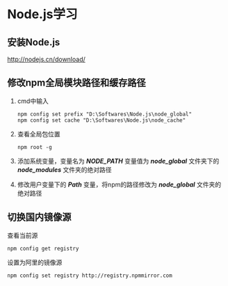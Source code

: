 # Node.js学习

## 安装Node.js

<http://nodejs.cn/download/>

## 修改npm全局模块路径和缓存路径

1. cmd中输入
    ```
    npm config set prefix "D:\Softwares\Node.js\node_global"
    npm config set cache "D:\Softwares\Node.js\node_cache"
    ```

2. 查看全局包位置
    ```
    npm root -g
    ```

3. 添加系统变量，变量名为 ***NODE_PATH*** 变量值为 ***node_global*** 文件夹下的 ***node_modules*** 文件夹的绝对路径

4. 修改用户变量下的 ***Path*** 变量，将npm的路径修改为 ***node_global*** 文件夹的绝对路径

## 切换国内镜像源

查看当前源
```
npm config get registry
```

设置为阿里的镜像源
```
npm config set registry http://registry.npmmirror.com
```